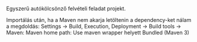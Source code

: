 Egyszerű autókölcsönző felvételi feladat projekt.

Importálás után, ha a Maven nem akarja letöltenin a dependency-ket nálam a megdoldás:
Settings -> Build, Execution, Deployment -> Build tools -> Maven: Maven home path: Use maven wrapper helyett Bundled (Maven 3)
